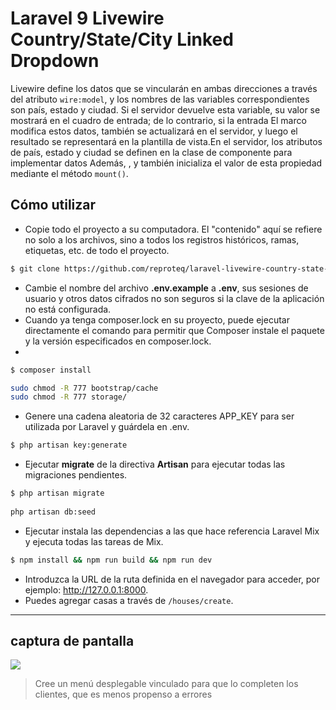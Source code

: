# Laravel 9 Livewire Country/State/City Linked Dropdown

Livewire define los datos que se vincularán en ambas direcciones a través del atributo `wire:model`, y los nombres de las variables correspondientes son país, estado y ciudad. Si el servidor devuelve esta variable, su valor se mostrará en el cuadro de entrada; de lo contrario, si la entrada El marco modifica estos datos, también se actualizará en el servidor, y luego el resultado se representará en la plantilla de vista.En el servidor, los atributos de país, estado y ciudad se definen en la clase de componente para implementar datos Además, , y también inicializa el valor de esta propiedad mediante el método `mount()`.

## Cómo utilizar
- Copie todo el proyecto a su computadora. El "contenido" aquí se refiere no solo a los archivos, sino a todos los registros históricos, ramas, etiquetas, etc. de todo el proyecto.
````sh
$ git clone https://github.com/reproteq/laravel-livewire-country-state-city-cascading-dropdown.git  [directorio-app]
````
- Cambie el nombre del archivo __.env.example__ a __.env__, sus sesiones de usuario y otros datos cifrados no son seguros si la clave de la aplicación no está configurada.
- Cuando ya tenga composer.lock en su proyecto, puede ejecutar directamente el comando para permitir que Composer instale el paquete y la versión especificados en composer.lock.
- 
````sh
$ composer install
````

````sh
sudo chmod -R 777 bootstrap/cache
sudo chmod -R 777 storage/
````

- Genere una cadena aleatoria de 32 caracteres APP_KEY para ser utilizada por Laravel y guárdela en .env.

````sh
$ php artisan key:generate
````
- Ejecutar __migrate__ de la directiva __Artisan__ para ejecutar todas las migraciones pendientes.
````sh
$ php artisan migrate
 
php artisan db:seed
````
- Ejecutar instala las dependencias a las que hace referencia Laravel Mix y ejecuta todas las tareas de Mix.
````sh
$ npm install && npm run build && npm run dev
````
- Introduzca la URL de la ruta definida en el navegador para acceder, por ejemplo: http://127.0.0.1:8000.
- Puedes agregar casas a través de `/houses/create`.

----

## captura de pantalla
![](https://i.imgur.com/rBiwhsg.gif)
> Cree un menú desplegable vinculado para que lo completen los clientes, que es menos propenso a errores
